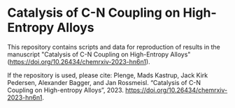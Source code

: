 # Catalysis of C-N Coupling on High-Entropy Alloys

This repository contains scripts and data for reproduction of results in the manuscript "Catalysis of C-N Coupling on High-Entropy Alloys" (https://doi.org/10.26434/chemrxiv-2023-hn6n1).

If the repository is used, please cite: 
Plenge, Mads Kastrup, Jack Kirk Pedersen, Alexander Bagger, and Jan Rossmeisl. “Catalysis of C-N Coupling on High-entropy Alloys”, 2023. https://doi.org/10.26434/chemrxiv-2023-hn6n1.
